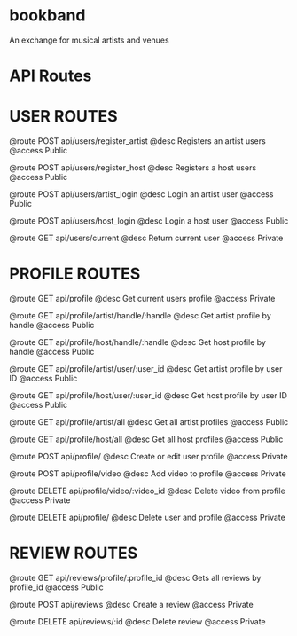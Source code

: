 # bookband
An exchange for musical artists and venues


# API Routes

# USER ROUTES
@route   POST api/users/register_artist
@desc    Registers an artist users
@access  Public

@route   POST api/users/register_host
@desc    Registers a host users
@access  Public

@route   POST api/users/artist_login
@desc    Login an artist user
@access  Public

@route   POST api/users/host_login
@desc    Login a host user
@access  Public

@route   GET api/users/current
@desc    Return current user
@access  Private

# PROFILE ROUTES
@route   GET api/profile
@desc    Get current users profile
@access  Private

@route   GET api/profile/artist/handle/:handle
@desc    Get artist profile by handle
@access  Public

@route   GET api/profile/host/handle/:handle
@desc    Get host profile by handle
@access  Public

@route   GET api/profile/artist/user/:user_id
@desc    Get artist profile by user ID
@access  Public

@route   GET api/profile/host/user/:user_id
@desc    Get host profile by user ID
@access  Public

@route   GET api/profile/artist/all
@desc    Get all artist profiles
@access  Public

@route   GET api/profile/host/all
@desc    Get all host profiles
@access  Public

@route   POST api/profile/
@desc    Create or edit user profile
@access  Private

@route   POST api/profile/video
@desc    Add video to profile
@access  Private

@route   DELETE api/profile/video/:video_id
@desc    Delete video from profile
@access  Private

@route   DELETE api/profile/
@desc    Delete user and profile
@access  Private

# REVIEW ROUTES
@route   GET api/reviews/profile/:profile_id
@desc    Gets all reviews by profile_id
@access  Public

@route   POST api/reviews
@desc    Create a review
@access  Private

@route   DELETE api/reviews/:id
@desc    Delete review
@access  Private